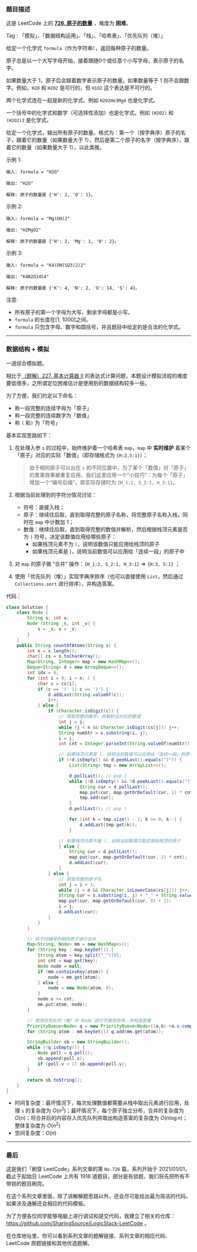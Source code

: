 ### 题目描述

这是 LeetCode 上的 **[726. 原子的数量](https://leetcode-cn.com/problems/number-of-atoms/solution/gong-shui-san-xie-shi-yong-xiao-ji-qiao-l5ak4/)** ，难度为 **困难**。

Tag : 「模拟」、「数据结构运用」、「栈」、「哈希表」、「优先队列（堆）」



给定一个化学式 `formula`（作为字符串），返回每种原子的数量。

原子总是以一个大写字母开始，接着跟随0个或任意个小写字母，表示原子的名字。

如果数量大于 1，原子后会跟着数字表示原子的数量。如果数量等于 1 则不会跟数字。例如，`H2O` 和 `H2O2` 是可行的，但 `H1O2` 这个表达是不可行的。

两个化学式连在一起是新的化学式。例如 `H2O2He3Mg4` 也是化学式。

一个括号中的化学式和数字（可选择性添加）也是化学式。例如 `(H2O2)` 和 `(H2O2)3` 是化学式。

给定一个化学式，输出所有原子的数量。格式为：第一个（按字典序）原子的名子，跟着它的数量（如果数量大于 1），然后是第二个原子的名字（按字典序），跟着它的数量（如果数量大于 1），以此类推。

示例 1:
```
输入: formula = "H2O"

输出: "H2O"

解释: 原子的数量是 {'H': 2, 'O': 1}。
```
示例 2:
```
输入: formula = "Mg(OH)2"

输出: "H2MgO2"

解释: 原子的数量是 {'H': 2, 'Mg': 1, 'O': 2}。
```
示例 3:
```
输入: formula = "K4(ON(SO3)2)2"

输出: "K4N2O14S4"

解释: 原子的数量是 {'K': 4, 'N': 2, 'O': 14, 'S': 4}。
```

注意:
* 所有原子的第一个字母为大写，剩余字母都是小写。
* `formula` 的长度在[1, 1000]之间。
* `formula` 只包含字母、数字和圆括号，并且题目中给定的是合法的化学式。

---

### 数据结构 + 模拟

一道综合模拟题。

相比于[（题解）227. 基本计算器 II](https://leetcode-cn.com/problems/basic-calculator-ii/solution/shi-yong-shuang-zhan-jie-jue-jiu-ji-biao-c65k/) 的表达式计算问题，本题设计模拟流程的难度要低很多，之所谓定位困难估计是使用到的数据结构较多一些。

为了方便，我们约定以下命名：
* 称一段完整的连续字母为「原子」
* 称一段完整的连续数字为「数值」
* 称 `(` 和`)` 为「符号」

基本实现思路如下：

1. 在处理入参 `s` 的过程中，始终维护着一个哈希表 `map`，`map` 中 **实时维护** 着某个「原子」对应的实际「数值」（即存储格式为 `{H:2,S:1}`）；
  
    > 由于相同原子可以出在 `s` 的不同位置中，为了某个「数值」对「原子」的累乘效果被重复应用，我们这里应用一个”小技巧“：为每个「原子」增加一个”编号后缀“。即实际存储时为 `{H_1:2, S_2:1, H_3:1}`。
    
2. 根据当前处理到的字符分情况讨论：
    * 符号：直接入栈；
    * 原子：继续往后取，直到取得完整的原子名称，将完整原子名称入栈，同时在 `map` 中计数加 $1$；
    * 数值：继续往后取，直到取得完整的数值并解析，然后根据栈顶元素是否为 `)` 符号，决定该数值应用给哪些原子：
        * 如果栈顶元素不为 `)`，说明该数值只能应用给栈顶的原子
        * 如果栈顶元素是 )，说明当前数值可以应用给「连续一段」的原子中

3. 对 `map` 的原子做 “合并” 操作：`{H_1:2, S_2:1, H_3:1}` => `{H:3, S:1}` ；

4. 使用「优先队列（堆）」实现字典序排序（也可以直接使用 `List`，然后通过 `Collections.sort` 进行排序），并构造答案。

代码：
```Java
class Solution {
    class Node {
        String s; int v;
        Node (String _s, int _v) {
            s = _s; v = _v;
        }
    }
    public String countOfAtoms(String s) {
        int n = s.length();
        char[] cs = s.toCharArray();
        Map<String, Integer> map = new HashMap<>();
        Deque<String> d = new ArrayDeque<>();
        int idx = 0;
        for (int i = 0; i < n; ) {
            char c = cs[i];
            if (c == '(' || c == ')') {
                d.addLast(String.valueOf(c));
                i++;
            } else {
                if (Character.isDigit(c)) {
                    // 获取完整的数字，并解析出对应的数值
                    int j = i;
                    while (j < n && Character.isDigit(cs[j])) j++;
                    String numStr = s.substring(i, j);
                    i = j;
                    int cnt = Integer.parseInt(String.valueOf(numStr));  

                    // 如果栈顶元素是 )，说明当前数值可以应用给「连续一段」的原子中
                    if (!d.isEmpty() && d.peekLast().equals(")")) {
                        List<String> tmp = new ArrayList<>();

                        d.pollLast(); // pop )
                        while (!d.isEmpty() && !d.peekLast().equals("(")) {
                            String cur = d.pollLast();
                            map.put(cur, map.getOrDefault(cur, 1) * cnt);
                            tmp.add(cur);
                        }
                        d.pollLast(); // pop (

                        for (int k = tmp.size() - 1; k >= 0; k--) {
                            d.addLast(tmp.get(k));
                        }

                    // 如果栈顶元素不是 )，说明当前数值只能应用给栈顶的原子
                    } else {
                        String cur = d.pollLast();
                        map.put(cur, map.getOrDefault(cur, 1) * cnt);
                        d.addLast(cur);
                    }
                } else {
                    // 获取完整的原子名
                    int j = i + 1;
                    while (j < n && Character.isLowerCase(cs[j])) j++;
                    String cur = s.substring(i, j) + "_" + String.valueOf(idx++);
                    map.put(cur, map.getOrDefault(cur, 0) + 1);
                    i = j;
                    d.addLast(cur);
                }
            }
        }

        // 将不同编号的相同原子进行合并
        Map<String, Node> mm = new HashMap<>();
        for (String key : map.keySet()) {
            String atom = key.split("_")[0];
            int cnt = map.get(key);
            Node node = null;
            if (mm.containsKey(atom)) {
                node = mm.get(atom);
            } else {
                node = new Node(atom, 0);
            }
            node.v += cnt;
            mm.put(atom, node);
        }

        // 使用优先队列（堆）对 Node 进行字典序排序，并构造答案
        PriorityQueue<Node> q = new PriorityQueue<Node>((a,b)->a.s.compareTo(b.s));
        for (String atom : mm.keySet()) q.add(mm.get(atom));

        StringBuilder sb = new StringBuilder();
        while (!q.isEmpty()) {
            Node poll = q.poll();
            sb.append(poll.s);
            if (poll.v > 1) sb.append(poll.v);
        }

        return sb.toString();
    }
}
```
* 时间复杂度：最坏情况下，每次处理数值都需要从栈中取出元素进行应用，处理 `s` 的复杂度为 $O(n^2)$；最坏情况下，每个原子独立分布，合并的复杂度为 $O(n)$；将合并后的内容存入优先队列并取出构造答案的复杂度为 $O(n\log{n})$；整体复杂度为 $O(n^2)$
* 空间复杂度：$O(n)$

---

### 最后

这是我们「刷穿 LeetCode」系列文章的第 `No.726` 篇，系列开始于 2021/01/01，截止于起始日 LeetCode 上共有 1916 道题目，部分是有锁题，我们将先把所有不带锁的题目刷完。

在这个系列文章里面，除了讲解解题思路以外，还会尽可能给出最为简洁的代码。如果涉及通解还会相应的代码模板。

为了方便各位同学能够电脑上进行调试和提交代码，我建立了相关的仓库：https://github.com/SharingSource/LogicStack-LeetCode 。

在仓库地址里，你可以看到系列文章的题解链接、系列文章的相应代码、LeetCode 原题链接和其他优选题解。

